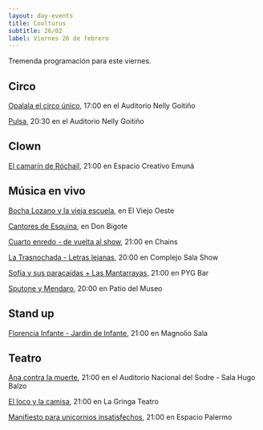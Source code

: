 ```yaml
---
layout: day-events
title: Coolturus
subtitle: 26/02
label: Viernes 26 de febrero
---
```

Tremenda programación para este viernes.

## Circo

[Opalala el circo único](https://www.tickantel.com.uy/inicio/espectaculo/40009534/espectaculo/Opalal%C3%A1%20-%20El%20Circo%20%C3%BAnico?1), 17:00 en el Auditorio Nelly Goitiño

[Pulsa](http://www.auditorionellygoitiño.gub.uy/index.php/programacion/item/pulsa.html), 20:30 en el Auditorio Nelly Goitiño

## Clown

[El camarín de Róchail](https://instagram.com/emuna_espaciocreativo?igshid=19mesfohhei8y), 21:00 en Espacio Creativo Emuná

## Música en vivo

[Bocha Lozano y la vieja escuela](https://instagram.com/viejooeste.prado?igshid=11rsgnlou42g5), en El Viejo Oeste

[Cantores de Esquina](https://instagram.com/restaurantedonbigote?igshid=164zq44egnbtq), en Don Bigote

[Cuarto enredo - de vuelta al show](https://instagram.com/chains_disco?igshid=1dp7lgcxxx99t), 21:00 en Chains

[La Trasnochada - Letras lejanas](https://instagram.com/csalashow?igshid=1a5lxhedu19cl), 20:00 en Complejo Sala Show

[Sofía y sus paracaídas + Las Mantarrayas](https://instagram.com/pygbar?igshid=v0vxh7zot18p), 21:00 en PYG Bar

[Sputone y Mendaro](https://www.instagram.com/saladelmuseo/), 20:00 en Patio del Museo

## Stand up

[Florencia Infante - Jardín de Infante](https://magnoliosala.uy/evento/jardin-de-infante), 21:00 en Magnolio Sala

## Teatro

[Ana contra la muerte](https://www.tickantel.com.uy/inicio/espectaculo/40009531/espectaculo/Ana%20contra%20la%20muerte?2), 21:00 en el Auditorio Nacional del Sodre - Sala Hugo Balzo

[El loco y la camisa](https://www.instagram.com/lagringateatro/?hl=es), 21:00 en La Gringa Teatro

[Manifiesto para unicornios insatisfechos](https://instagram.com/salaespaciopalermo?igshid=1bmb3d8brkyad), 21:00 en Espacio Palermo
